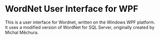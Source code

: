 # WordNet User Interface for WPF

This is a user interface for Wordnet, written on the Windows WPF platform.  It uses a modified version of WordNet for SQL Server, originally created by Michal Měchura.
